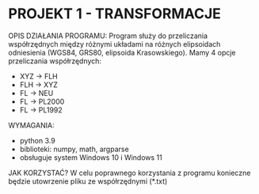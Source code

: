 # PROJEKT 1 - TRANSFORMACJE

OPIS DZIAŁANIA PROGRAMU: 
  Program służy do przeliczania współrzędnych między różnymi układami na różnych elipsoidach odniesienia 
  (WGS84, GRS80, elipsoida Krasowskiego). Mamy 4 opcje przeliczania współrzędnych:
   * XYZ -> FLH
   * FLH -> XYZ
   * FL -> NEU
   * FL -> PL2000
   * FL -> PL1992
    
WYMAGANIA:
  * python 3.9
  * biblioteki: numpy, math, argparse
  * obsługuje system Windows 10 i Windows 11

JAK KORZYSTAĆ?
W celu poprawnego korzystania z programu konieczne będzie utowrzenie pliku ze współrzędnymi (*.txt)
